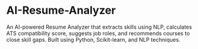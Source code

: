 # AI-Resume-Analyzer
An AI-powered Resume Analyzer that extracts skills using NLP, calculates ATS compatibility score, suggests job roles, and recommends courses to close skill gaps. Built using Python, Scikit-learn, and NLP techniques.
